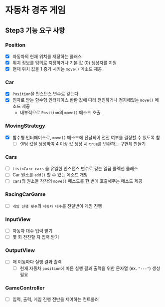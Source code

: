 # 자동차 경주 게임
## Step3 기능 요구 사항
### Position
- [x] 자동차의 현재 위치를 저장하는 클래스
- [x] 위치 정보를 임의로 지정하거나 기본 값 (0) 생성자를 지원
- [x] 현재 위치 값을 1 증가 시키는 `move()` 메소드 제공
### Car
- [x] `Position`을 인스턴스 변수로 갖는다
- [x] 인자로 받는 함수형 인터페이스 반환 값에 따라 전진하거나 정지해있는 `move()` 메소드 제공
  - 내부적으로 `Position`의 `move()` 메소드 호출
### MovingStrategy
- [x] 함수형 인터페이스로, `move()` 메소드에 전달되어 전진 여부를 결정할 수 있도록 함
  - [ ] 랜덤 값을 생성하여 4 이상 값 생성 시 `true`를 반환하는 구현체 만들기
### Cars
- [ ] `List<Car> cars` 을 유일한 인스턴스 변수로 갖는 일급 콜렉션 클래스
- [ ] Car 원소를 `add()` 할 수 있는 메소드 개방
- [ ] `cars`의 원소들 각각의 `move()` 메소드를 한 번에 호출해주는 메소드 제공
### RacingCarGame
- [ ] `게임 진행 횟수`와 `자동차 대수`를 전달받아 게임 진행
### InputView
- [ ] 자동차 대수 입력 받기
- [ ] 몇 회 전진할 지 입력 받기
### OutputView
- [ ] 매 이동마다 실행 결과 출력
  - [ ] 현재 자동차 `position`에 따른 실행 결과 출력을 위한 문자열 (ex. `"---"`) 생성 필요
### GameController
- [ ] 입력, 출력, 게임 진행 전반을 제어하는 컨트롤러